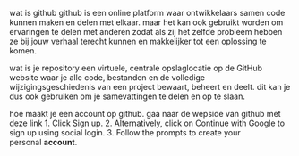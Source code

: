  wat is github 
   github is een online platform waar ontwikkelaars samen code kunnen maken en delen met elkaar. maar het kan ook gebruikt worden om ervaringen te delen met anderen zodat als zij het zelfde probleem hebben ze bij jouw verhaal terecht kunnen en makkelijker tot een oplossing te komen.


wat is je repository 
   een virtuele, centrale opslaglocatie op de GitHub website waar je alle code, bestanden en de volledige wijzigingsgeschiedenis van een project bewaart, beheert en deelt. dit kan je dus ook gebruiken om je samevattingen te delen en op te slaan.



hoe maakt je een account op github.
     gaa naar de wepside van github met deze link
    1. Click Sign up.
    2. Alternatively, click on Continue with Google to sign up using social login.
    3. Follow the prompts to create your personal **account**.
